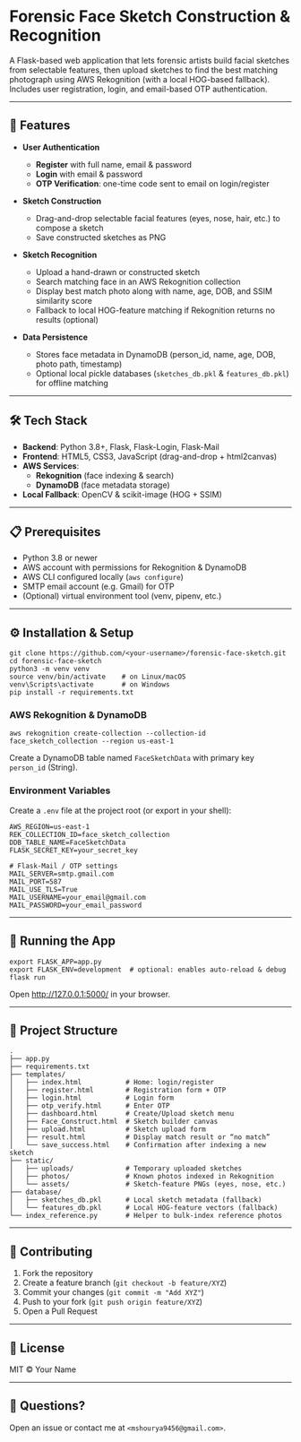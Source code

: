 # Forensic Face Sketch Construction & Recognition

A Flask-based web application that lets forensic artists build facial sketches from selectable features, then upload sketches to find the best matching photograph using AWS Rekognition (with a local HOG-based fallback). Includes user registration, login, and email-based OTP authentication.

---

## 🚀 Features

- **User Authentication**  
  - **Register** with full name, email & password  
  - **Login** with email & password  
  - **OTP Verification**: one-time code sent to email on login/register

- **Sketch Construction**  
  - Drag-and-drop selectable facial features (eyes, nose, hair, etc.) to compose a sketch  
  - Save constructed sketches as PNG

- **Sketch Recognition**  
  - Upload a hand-drawn or constructed sketch  
  - Search matching face in an AWS Rekognition collection  
  - Display best match photo along with name, age, DOB, and SSIM similarity score  
  - Fallback to local HOG-feature matching if Rekognition returns no results (optional)

- **Data Persistence**  
  - Stores face metadata in DynamoDB (person_id, name, age, DOB, photo path, timestamp)  
  - Optional local pickle databases (`sketches_db.pkl` & `features_db.pkl`) for offline matching

---

## 🛠 Tech Stack

- **Backend**: Python 3.8+, Flask, Flask-Login, Flask-Mail  
- **Frontend**: HTML5, CSS3, JavaScript (drag-and-drop + html2canvas)  
- **AWS Services**:  
  - **Rekognition** (face indexing & search)  
  - **DynamoDB** (face metadata storage)  
- **Local Fallback**: OpenCV & scikit-image (HOG + SSIM)

---

## 📋 Prerequisites

- Python 3.8 or newer  
- AWS account with permissions for Rekognition & DynamoDB  
- AWS CLI configured locally (`aws configure`)  
- SMTP email account (e.g. Gmail) for OTP  
- (Optional) virtual environment tool (venv, pipenv, etc.)

---

## ⚙️ Installation & Setup

    git clone https://github.com/<your-username>/forensic-face-sketch.git
    cd forensic-face-sketch
    python3 -m venv venv
    source venv/bin/activate    # on Linux/macOS
    venv\Scripts\activate       # on Windows
    pip install -r requirements.txt

### AWS Rekognition & DynamoDB

    aws rekognition create-collection --collection-id face_sketch_collection --region us-east-1

Create a DynamoDB table named `FaceSketchData` with primary key `person_id` (String).

### Environment Variables

Create a `.env` file at the project root (or export in your shell):

    AWS_REGION=us-east-1
    REK_COLLECTION_ID=face_sketch_collection
    DDB_TABLE_NAME=FaceSketchData
    FLASK_SECRET_KEY=your_secret_key

    # Flask-Mail / OTP settings
    MAIL_SERVER=smtp.gmail.com
    MAIL_PORT=587
    MAIL_USE_TLS=True
    MAIL_USERNAME=your_email@gmail.com
    MAIL_PASSWORD=your_email_password

---

## 🚀 Running the App

    export FLASK_APP=app.py
    export FLASK_ENV=development  # optional: enables auto-reload & debug
    flask run

Open http://127.0.0.1:5000/ in your browser.

---

## 📂 Project Structure

    .
    ├── app.py
    ├── requirements.txt
    ├── templates/
    │   ├── index.html           # Home: login/register
    │   ├── register.html        # Registration form + OTP
    │   ├── login.html           # Login form
    │   ├── otp_verify.html      # Enter OTP
    │   ├── dashboard.html       # Create/Upload sketch menu
    │   ├── Face_Construct.html  # Sketch builder canvas
    │   ├── upload.html          # Sketch upload form
    │   ├── result.html          # Display match result or “no match”
    │   └── save_success.html    # Confirmation after indexing a new sketch
    ├── static/
    │   ├── uploads/             # Temporary uploaded sketches
    │   ├── photos/              # Known photos indexed in Rekognition
    │   └── assets/              # Sketch-feature PNGs (eyes, nose, etc.)
    ├── database/
    │   ├── sketches_db.pkl      # Local sketch metadata (fallback)
    │   └── features_db.pkl      # Local HOG-feature vectors (fallback)
    └── index_reference.py       # Helper to bulk-index reference photos

---

## 🤝 Contributing

1. Fork the repository  
2. Create a feature branch (`git checkout -b feature/XYZ`)  
3. Commit your changes (`git commit -m "Add XYZ"`)  
4. Push to your fork (`git push origin feature/XYZ`)  
5. Open a Pull Request

---

## 📜 License

MIT © Your Name

---

## 🙋‍ Questions?

Open an issue or contact me at `<mshourya9456@gmail.com>`.
